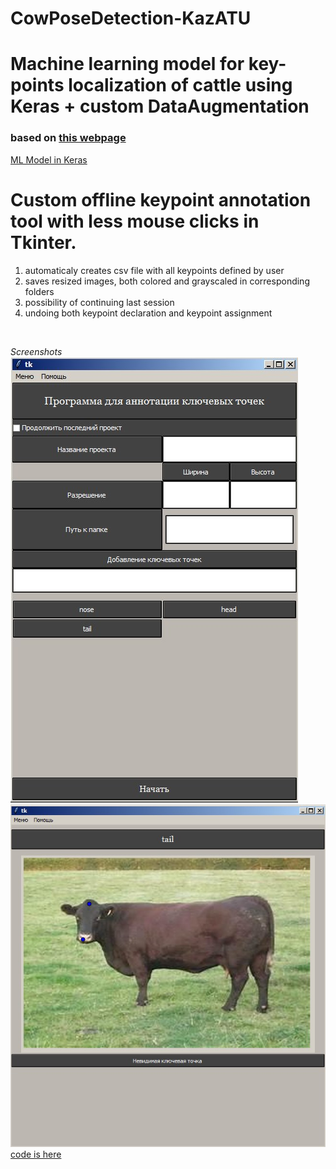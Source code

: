 # CowPoseDetection-KazATU
# Machine learning model for key-points localization of cattle using Keras + custom DataAugmentation
### based on [this webpage](http://flothesof.github.io/convnet-face-keypoint-detection.html)<br/>

[ML Model in Keras](https://github.com/Yerlan999/CowPoseDetection-KazATU/blob/main/modules/keras_model_spec.ipynb)<br/>

# Custom offline keypoint annotation tool with less mouse clicks in Tkinter.<br/>
1. automaticaly creates csv file with all keypoints defined by user
2. saves resized images, both colored and grayscaled in corresponding folders
3. possibility of continuing last session
4. undoing both keypoint declaration and keypoint assignment

<br/>

*Screenshots*<br/>
![](Screenshot_2.jpg)<br/>
![](Screenshot_3.jpg)<br/>
[code is here](https://github.com/Yerlan999/CowPoseDetection-KazATU/blob/main/modules/main.py)<br/>
